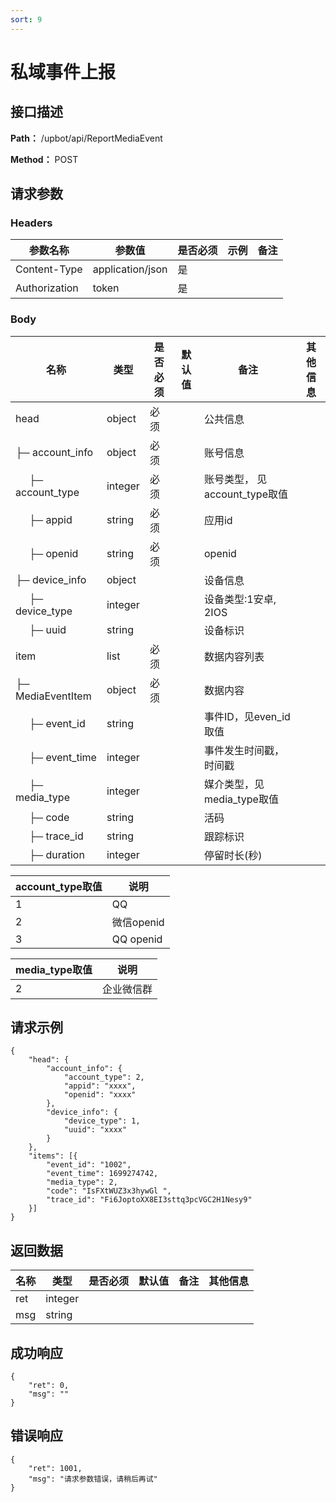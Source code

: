 ```yaml
---
sort: 9
---
```


# 私域事件上报

## 接口描述

**Path：** /upbot/api/ReportMediaEvent

**Method：** POST


## 请求参数

### Headers

| 参数名称          | 参数值              | 是否必须 | 示例 | 备注 |
|---------------|------------------|------|----|----|
| Content-Type  | application/json | 是    |    |    |
| Authorization | token            | 是    |    |    |    |

### Body

| 名称                   | 类型         | 是否必须 | 默认值 | 备注                        | 其他信息                                         |
|----------------------|------------|------|-----|---------------------------|----------------------------------------------|
| head                  | object    | 必须   |     | 公共信息      |                  |
| ├─  account_info |  object   | 必须   |     | 账号信息      |
| &nbsp;&nbsp;&nbsp;&nbsp; ├─  account_type  |  integer   | 必须   |     | 账号类型， 见account_type取值     |          |
| &nbsp;&nbsp;&nbsp;&nbsp; ├─  appid  |   string  | 必须   |     |   应用id     |          |
| &nbsp;&nbsp;&nbsp;&nbsp; ├─ openid  |   string  | 必须   |     |   openid     |          |
| ├─  device_info     | object    |    |    | 设备信息      |             |
| &nbsp;&nbsp;&nbsp;&nbsp; ├─  device_type  |  integer   |  |     | 设备类型:1安卓, 2IOS    |          |
| &nbsp;&nbsp;&nbsp;&nbsp; ├─  uuid  |  string   |  |     | 设备标识    |          |
| item              |   list  | 必须   |    | 数据内容列表           |       |
| ├─ MediaEventItem             |   object  | 必须   |    | 数据内容           |       |
| &nbsp;&nbsp;&nbsp;&nbsp; ├─  event_id  |  string   |  |     | 事件ID，见even_id取值   |          |
| &nbsp;&nbsp;&nbsp;&nbsp; ├─  event_time  |  integer  |  |     | 事件发生时间戳，时间戳   |          |
| &nbsp;&nbsp;&nbsp;&nbsp; ├─  media_type  |  integer  |  |     | 媒介类型，见media_type取值   |          |
| &nbsp;&nbsp;&nbsp;&nbsp; ├─  code  |  string  |  |     | 活码   |          |
| &nbsp;&nbsp;&nbsp;&nbsp; ├─  trace_id  |  string  |  |     |  跟踪标识   |          |
| &nbsp;&nbsp;&nbsp;&nbsp; ├─  duration  |  integer  |  |     |  停留时长(秒)  |          |

| account_type取值    | 说明    |
|----------------------|------------|
|  1 | QQ |
|  2 | 微信openid |
|  3 | QQ openid |

| media_type取值    | 说明    |
|----------------------|------------|
|  2 | 企业微信群 |


## 请求示例
```
{
    "head": {
        "account_info": {
            "account_type": 2,
            "appid": "xxxx",
            "openid": "xxxx"
        },
        "device_info": {
            "device_type": 1,
            "uuid": "xxxx"
        }
    },
    "items": [{
        "event_id": "1002",
        "event_time": 1699274742,
        "media_type": 2,
        "code": "IsFXtWUZ3x3hywGl ",
        "trace_id": "Fi6JoptoXX8EI3sttq3pcVGC2H1Nesy9"
    }]
}
```

## 返回数据

| 名称  | 类型      | 是否必须 | 默认值 | 备注 | 其他信息          |
|-----|---------|------|-----|----|---------------|
| ret | integer |   |     |    |  |
| msg | string  |   |     |    |               |


## 成功响应
```
{
    "ret": 0,
    "msg": ""
}
```

## 错误响应
```
{
    "ret": 1001,
    "msg": "请求参数错误，请稍后再试"
}
```


